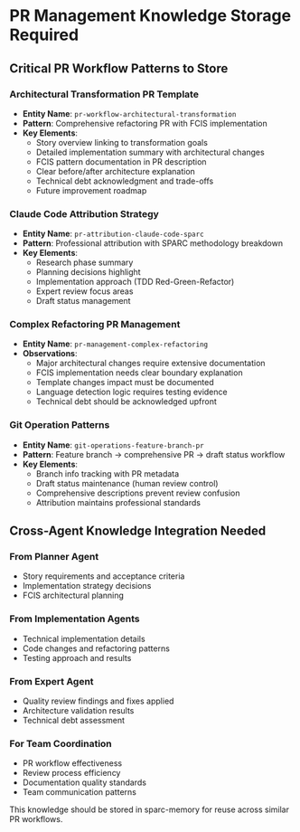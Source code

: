 # PR Management Knowledge Storage Required

## Critical PR Workflow Patterns to Store

### Architectural Transformation PR Template
- **Entity Name**: `pr-workflow-architectural-transformation`
- **Pattern**: Comprehensive refactoring PR with FCIS implementation
- **Key Elements**:
  - Story overview linking to transformation goals
  - Detailed implementation summary with architectural changes
  - FCIS pattern documentation in PR description
  - Clear before/after architecture explanation
  - Technical debt acknowledgment and trade-offs
  - Future improvement roadmap

### Claude Code Attribution Strategy
- **Entity Name**: `pr-attribution-claude-code-sparc`
- **Pattern**: Professional attribution with SPARC methodology breakdown
- **Key Elements**:
  - Research phase summary
  - Planning decisions highlight
  - Implementation approach (TDD Red-Green-Refactor)
  - Expert review focus areas
  - Draft status management

### Complex Refactoring PR Management
- **Entity Name**: `pr-management-complex-refactoring`
- **Observations**:
  - Major architectural changes require extensive documentation
  - FCIS implementation needs clear boundary explanation
  - Template changes impact must be documented
  - Language detection logic requires testing evidence
  - Technical debt should be acknowledged upfront

### Git Operation Patterns
- **Entity Name**: `git-operations-feature-branch-pr`
- **Pattern**: Feature branch → comprehensive PR → draft status workflow
- **Key Elements**:
  - Branch info tracking with PR metadata
  - Draft status maintenance (human review control)
  - Comprehensive descriptions prevent review confusion
  - Attribution maintains professional standards

## Cross-Agent Knowledge Integration Needed

### From Planner Agent
- Story requirements and acceptance criteria
- Implementation strategy decisions
- FCIS architectural planning

### From Implementation Agents  
- Technical implementation details
- Code changes and refactoring patterns
- Testing approach and results

### From Expert Agent
- Quality review findings and fixes applied
- Architecture validation results
- Technical debt assessment

### For Team Coordination
- PR workflow effectiveness
- Review process efficiency
- Documentation quality standards
- Team communication patterns

This knowledge should be stored in sparc-memory for reuse across similar PR workflows.